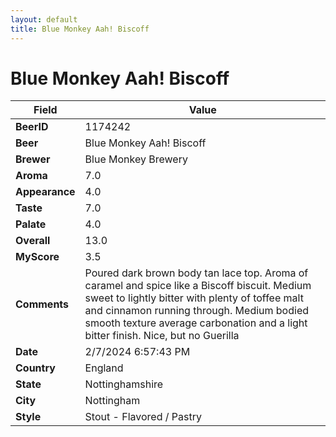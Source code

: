 ```yaml
---
layout: default
title: Blue Monkey Aah! Biscoff
---
```


# Blue Monkey Aah! Biscoff

| Field         | Value     |
|---------------|-----------|
| **BeerID** | 1174242 |
| **Beer** | Blue Monkey Aah! Biscoff |
| **Brewer** | Blue Monkey Brewery |
| **Aroma** | 7.0 |
| **Appearance** | 4.0 |
| **Taste** | 7.0 |
| **Palate** | 4.0 |
| **Overall** | 13.0 |
| **MyScore** | 3.5 |
| **Comments** | Poured dark brown body tan lace top. Aroma of caramel and spice like a Biscoff biscuit. Medium sweet to lightly bitter with plenty of toffee malt and cinnamon running through. Medium bodied smooth texture average carbonation and a light bitter finish. Nice, but no Guerilla  |
| **Date** | 2/7/2024 6:57:43 PM |
| **Country** | England |
| **State** | Nottinghamshire |
| **City** | Nottingham |
| **Style** | Stout - Flavored / Pastry |
